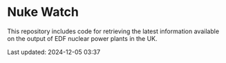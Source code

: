 # Nuke Watch

This repository includes code for retrieving the latest information available on the output of EDF nuclear power plants in the UK.

Last updated: 2024-12-05 03:37